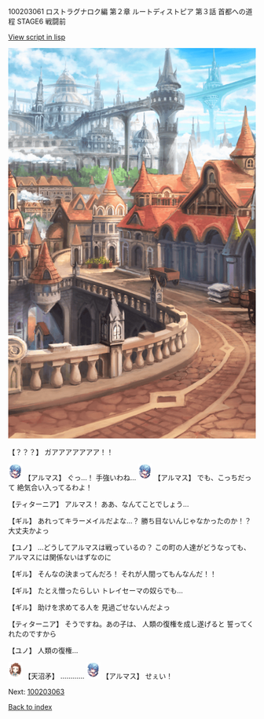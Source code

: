 100203061 ロストラグナロク編 第２章 ルートディストピア 第３話 首都への道程 STAGE6 戦闘前

[View script in lisp](../scripts/100203061.txt)

![town.png](../images/backgrounds/town.png)

【？？？】
ガアアアアアアア！！

<img src="../images/units/3103811.png" alt="3103811.png" height="34"/>
【アルマス】
ぐっ…！
手強いわね…

<img src="../images/units/3103811.png" alt="3103811.png" height="34"/>
【アルマス】
でも、こっちだって
絶気合い入ってるわよ！

【ティターニア】
アルマス！
ああ、なんてことでしょう…

【ギル】
あれってキラーメイルだよな…？
勝ち目ないんじゃなかったのか！？
大丈夫かよっ

【ユノ】
…どうしてアルマスは戦っているの？
この町の人達がどうなっても、
アルマスには関係ないはずなのに

【ギル】
そんなの決まってんだろ！
それが人間ってもんなんだ！！

【ギル】
たとえ憎ったらしい
トレイセーマの奴らでも…

【ギル】
助けを求めてる人を
見過ごせないんだよっ

【ティターニア】
そうですね。あの子は、
人類の復権を成し遂げると
誓ってくれたのですから

【ユノ】
人類の復権…

<img src="../images/units/3300411.png" alt="3300411.png" height="34"/>
【天沼矛】
…………

<img src="../images/units/3103811.png" alt="3103811.png" height="34"/>
【アルマス】
せぇい！


Next: [100203063](100203063.md)

[Back to index](index.md)
